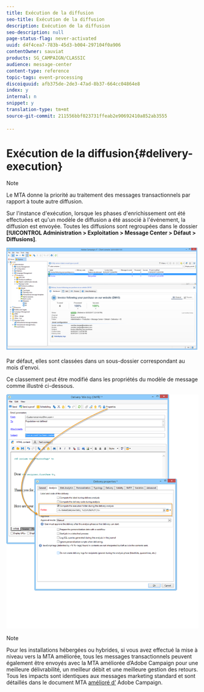 ```yaml
---
title: Exécution de la diffusion
seo-title: Exécution de la diffusion
description: Exécution de la diffusion
seo-description: null
page-status-flag: never-activated
uuid: d4f4cea7-783b-45d3-b004-297104f0a906
contentOwner: sauviat
products: SG_CAMPAIGN/CLASSIC
audience: message-center
content-type: reference
topic-tags: event-processing
discoiquuid: afb375de-2de3-47ad-8b37-664cc04864e8
index: y
internal: n
snippet: y
translation-type: tm+mt
source-git-commit: 211556bbf023731ffeab2e90692410a852ab3555

---
```



# Exécution de la diffusion{#delivery-execution}

>[!NOTE]
>
>Le MTA donne la priorité au traitement des messages transactionnels par rapport à toute autre diffusion.

Sur l&#39;instance d&#39;exécution, lorsque les phases d&#39;enrichissement ont été effectuées et qu&#39;un modèle de diffusion a été associé à l&#39;événement, la diffusion est envoyée. Toutes les diffusions sont regroupées dans le dossier **[!UICONTROL Administration > Exploitation > Message Center > Défaut > Diffusions]**.

![](assets/messagecenter_deliveries_execinstances_001.png)

Par défaut, elles sont classées dans un sous-dossier correspondant au mois d&#39;envoi.

Ce classement peut être modifié dans les propriétés du modèle de message comme illustré ci-dessous.

![](assets/messagecenter_deliveries_properties_001.png)

>[!NOTE]
>
>Pour les installations hébergées ou hybrides, si vous avez effectué la mise à niveau vers la MTA améliorée, tous les messages transactionnels peuvent également être envoyés avec la MTA améliorée d’Adobe Campaign pour une meilleure délivrabilité, un meilleur débit et une meilleure gestion des retours. Tous les impacts sont identiques aux messages marketing standard et sont détaillés dans le document MTA [amélioré d’](https://helpx.adobe.com/campaign/kb/campaign-enhanced-mta.html) Adobe Campaign.